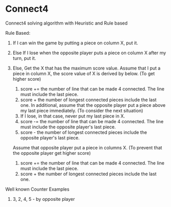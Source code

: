 # Connect4
Connect4 solving algorithm with Heuristic and Rule based


Rule Based:
1. If I can win the game by putting a piece on column X, put it.
2. Else If I lose when the opposite player puts a piece on column X after my turn, put it.
3. Else, Get the X that has the maximum score value.
   Assume that I put a piece in column X, the score value of X is derived by below. (To get higher score)
    1) score += the number of line that can be made 4 connected. The line must include the last piece.
    2) score + the number of longest connected pieces include the last one.
   In additional, assume that the opposite player put a piece above my last piece immediately. (To consider the next situation)
    1) If I lose, in that case, never put my last piece in X.
    2) score -=  the number of line that can be made 4 connected. The line must include the opposite player's last piece.
    3) score - the number of longest connected pieces include the opposite player's last piece.
    
   Assume that opposite player put a piece in columns X. (To prevent that the opposite player get higher score)
    1) score += the number of line that can be made 4 connected. The line must include the last piece.
    2) score + the number of longest connected pieces include the last one.
    

Well known Counter Examples

1) 3, 2, 4, 5 - by opposite player
